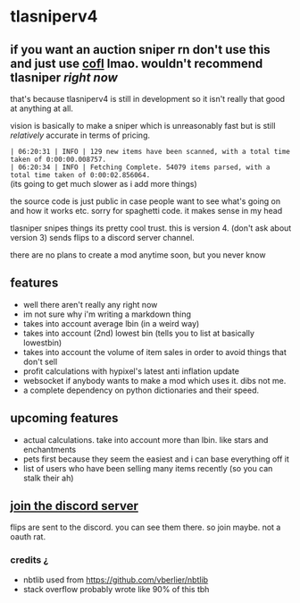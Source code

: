 # tlasniperv4
## if you want an auction sniper rn don't use this and just use [cofl](https://sky.coflnet.com/refed?refId=VQ28Jo) lmao. wouldn't recommend tlasniper *right now*
that's because tlasniperv4 is still in development so it isn't really that good at anything at all. 

vision is basically to make a sniper which is unreasonably fast but is still *relatively* accurate in terms of pricing. 

`| 06:20:31 | INFO | 129 new items have been scanned, with a total time taken of 0:00:00.008757.`<br>`| 06:20:34 | INFO | Fetching Complete. 54079 items parsed, with a total time taken of 0:00:02.856064.` <br>(its going to get much slower as i add more things)

the source code is just public in case people want to see what's going on and how it works etc. sorry for spaghetti code. it makes sense in my head

tlasniper snipes things its pretty cool trust. this is version 4. (don't ask about version 3) sends flips to a discord server channel.

there are no plans to create a mod anytime soon, but you never know

## features
* well there aren't really any right now
* im not sure why i'm writing a markdown thing
* takes into account average lbin (in a weird way)
* takes into account (2nd) lowest bin (tells you to list at basically lowestbin)
* takes into account the volume of item sales in order to avoid things that don't sell
* profit calculations with hypixel's latest anti inflation update
* websocket if anybody wants to make a mod which uses it. dibs not me.
* a complete dependency on python dictionaries and their speed.

## upcoming features
* actual calculations. take into account more than lbin. like stars and enchantments
* pets first because they seem the easiest and i can base everything off it
* list of users who have been selling many items recently (so you can stalk their ah)

## [join the discord server](https://discord.gg/rZ6GxpqRgr)
flips are sent to the discord. you can see them there. so join maybe. not a oauth rat.


### credits ¿
 * nbtlib used from https://github.com/vberlier/nbtlib
 * stack overflow probably wrote like 90% of this tbh